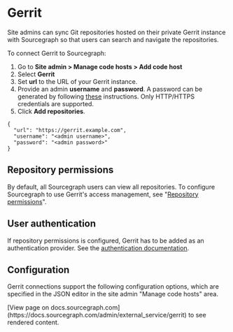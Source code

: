 # Gerrit

Site admins can sync Git repositories hosted on their private Gerrit instance with Sourcegraph so that users can search and navigate the repositories.

To connect Gerrit to Sourcegraph:

1. Go to **Site admin > Manage code hosts > Add code host**
2. Select **Gerrit**
3. Set **url** to the URL of your Gerrit instance.
4. Provide an admin **username** and **password**. A password can be generated by following [these](https://gerrit-documentation.storage.googleapis.com/Documentation/2.14.2/user-upload.html#http) instructions. Only HTTP/HTTPS credentials are supported.
5. Click **Add repositories**.

```
{
  "url": "https://gerrit.example.com",
  "username": "<admin username>",
  "password": "<admin password>"
}
```

## Repository permissions

By default, all Sourcegraph users can view all repositories. To configure
Sourcegraph to use Gerrit's access management, see "[Repository permissions](../repo/permissions.md#gerrit)".

## User authentication

If repository permissions is configured, Gerrit has to be added as an authentication provider.
See the [authentication documentation](../auth/index.md#gerrit).

## Configuration

Gerrit connections support the following configuration options, which are specified in the JSON editor in the site admin "Manage code hosts" area.

<div markdown-func=jsonschemadoc jsonschemadoc:path="admin/external_service/gerrit.schema.json">[View page on docs.sourcegraph.com](https://docs.sourcegraph.com/admin/external_service/gerrit) to see rendered content.</div>
